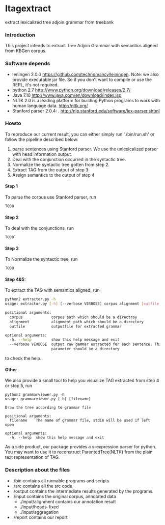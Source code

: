 ltagextract
===========

extract lexicalized tree adjoin grammar from treebank


### Introduction
This project intends to extract Tree Adjoin Grammar with semantics aligned from KBGen corpus.

### Software depends
* leningen 2.0.0  https://github.com/technomancy/leiningen. Note: we also provide executable jar file. So if you don't want to compile or use the REPL, it's not required.
* python 2.7 http://www.python.org/download/releases/2.7/
* Java 7.10 http://www.java.com/en/download/index.jsp
* NLTK 2.0 is a leading platform for building Python programs to work with human language data. http://nltk.org/
* Stanford parser 2.0.4: . http://nlp.stanford.edu/software/lex-parser.shtml

### Howto
To reproduce our current result, you can either simply run './bin/run.sh' or follow the pipeline described below:

1. parse sentences using Stanford parser. We use the unlexicalized parser with head information output.
2. Deal with the conjunction occurred in the syntactic tree.
3. Normalize the syntactic tree gotten from step 2.
4. Extract TAG from the output of step 3
5. Assign semantics to the output of step 4

#### Step 1
To parse the corpus use Stanford parser, run
```bash
TODO
```

#### Step 2
To deal with the conjunctions, run
```bash
TODO`
```

#### Step 3
To Normalize the syntactic tree, run
```bash
TODO
```

#### Step 4&5:
To extract the TAG with semantics aligned, run
```bash
python2 extractor.py -h
usage: extractor.py [-h] [--verbose VERBOSE] corpus alignment [outfile]

positional arguments:
  corpus             corpus path which should be a directroy
  alignment          alignment path which should be a directory
  outfile            outputfile for extracted grammar

optional arguments:
  -h, --help         show this help message and exit
  --verbose VERBOSE  output raw gammar extracted for each sentence. This
                     parameter should be a directory
```
to check the help.


#### Other
We also provide a small tool to help you visualize TAG extracted from step 4 or step 5, run
```
python2 grammarviewer.py -h
usage: grammarviewer.py [-h] [filename]

Draw the tree according to grammar file

positional arguments:
  filename    The name of grammar file, stdin will be used if left open

optional arguments:
  -h, --help  show this help message and exit
```
As a side product, our package provides a s-expression parser for python. You may want to use it to reconstruct ParentedTree(NLTK) from the plain text representation of TAG.

### Description about the files
* ./bin contains all runnable programs and scripts
* ./src contains all the src code
* ./output contains the intermediate results generated by the programs.
* ./input contains the original corpus, annotated data 
    * ./input/alignment contains our annotation result
    * ./input/heads-fixed
    * ./input/aggregation
* ./report contains our report
